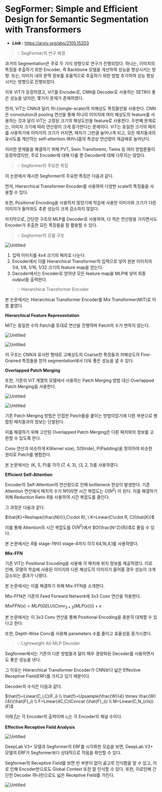 # SegFormer: Simple and Efficient Design for Semantic Segmentation with Transformers

- ***Link :*** https://arxiv.org/abs/2105.15203
  

> 💡 SegFormer의 연구 배경

과거의 Segmentation은 주로 두 가지 방향으로 연구가 진행되었다. 하나는, 이미지의 특징을 추출하기 위한 Encoder, 즉 Backbone 모델을 개선하여 성능을 향상시키는 방향. 또는, 이미지 내의 문맥 정보를 효율적으로 추출하기 위한 방법 추가하여 성능 향상시키는 방향으로 진행되었다.

이후 ViT가 등장하였고, ViT를 Encoder로, CNN을 Decoder로 사용하는 SETR이 좋은 성능을 냈지만, 몇가지 문제가 존재하였다.

먼저, ViT는 CNN과 달리 하나(single-scale)의 저해상도 특징들만을 사용한다. CNN은 convolution과 pooling 연산을 통해 하나의 이미지에 여러 해상도의 feature를 사용하는 것과 달리 ViT는 고정된 크기의 해상도만을 feature로 사용한다. 두번째 문제로는, 이미지 크기에 따라 연산량이 크게 증가한다는 문제이다. ViT는 동일한 크기의 패치를 사용하기에 이미지의 크기가 커지면, 패치가 그만큼 늘어나게 되고, 모든 패치들과의 유사도를 계산하는 self-attention 매커니즘의 특성상 연산량이 제곱배로 늘어난다.

이러한 문제들을 해결하기 위해 PVT, Swin Transforemr, Twins 등 여러 방법론들이 등장하였지만, 주로 Encoder에 대해 다룰 뿐 Decoder에 대해 다루지는 않았다.
  

> 💡 Segformer의 주요한 특징

이 논문에서 제시한 Segformer의 주요한 특징은 다음과 같다.

먼저, Hierarchical Transformer Encoder를 사용하여 다양한 scale의 특징들을 사용할 수 있다. 

또한, Positional Encoding을 사용하지 않았기에 학습에 사용한 이미지와 크기가 다른 이미지가 들어와도 추론 성능이 크게 감소하지 않았다.

마지막으로, 간단한 구조의 MLP를 Decoder로 사용하여, 더 적은 연산량을 가지면서도 Encoder가 추출한 모든 특징들을 잘 활용할 수 있다.
  

> 💡 Segformer의 모델 구조

![Untitled](https://prod-files-secure.s3.us-west-2.amazonaws.com/0dbec8a6-6ae2-40e6-b117-daa31fd87a9c/e3f40ed9-bfeb-49bf-8b4b-55b59c9e6fb0/Untitled.png)

1. 입력 이미지를 4x4 크기의 패치로 나눈다.
2. Encoder에서 이를 Hierarchical Transformer의 입력으로 넣어 원본 이미지의 1/4, 1/8, 1/16, 1/32 크기의 feature map을 얻는다.
3. Decoder에서는 Encoder로 얻어낸 모든 feature map을 MLP에 넣어 최종 output을 출력한다.
  

> 💡 Hierarchical Transformer Encoder

본 논문에서는 Hierarchical Transformer Encoder를 Mix Transformer(MiT)로 이름 붙였다.

**Hierarchical Feature Representation**

MiT는 동일한 수의 Patch를 토대로 연산을 진행하며 Patch의 수가 변하지 않는다. 

![Untitled](https://prod-files-secure.s3.us-west-2.amazonaws.com/0dbec8a6-6ae2-40e6-b117-daa31fd87a9c/11c308f8-128a-4dc1-ab6b-f712404b941d/Untitled.png)

![Untitled](https://prod-files-secure.s3.us-west-2.amazonaws.com/0dbec8a6-6ae2-40e6-b117-daa31fd87a9c/840dab20-41b9-4f0f-a198-df1157613d98/Untitled.png)

이 구조는 CNN과 유사한 형태로 고해상도의 Coarse한 특징들과 저해상도의 Fine-Grained 특징들을 얻어 segmentation에서 더욱 좋은 성능을 낼 수 있다.

**Overlapped Patch Merging**

또한, 기존의 ViT 계열의 모델에서 사용하는 Patch Merging 방법 대신 Overlapped Patch Merging을 사용한다.

![Untitled](https://prod-files-secure.s3.us-west-2.amazonaws.com/0dbec8a6-6ae2-40e6-b117-daa31fd87a9c/b6840c99-7034-4d0b-ae79-946b77ec2114/Untitled.png)

![Untitled](https://prod-files-secure.s3.us-west-2.amazonaws.com/0dbec8a6-6ae2-40e6-b117-daa31fd87a9c/b821470b-2400-4b2d-8947-5ed0ec0ffc39/Untitled.png)

기존 Patch Merging 방법은 인접한 Patch들을 붙이는 방법이었기에 다른 부분으로 병합된 패치들과의 정보는 단절된다.

이를 해결하기 위해 고안된 Overlapped Patch Merging은 다른 패치와의 정보를 교환할 수 있도록 한다. 

Conv 연산과 비슷하게 K(Kernel size), S(Stride), P(Padding)을 정의하여 비슷한 원리로 Patch를 병합한다. 

본 논문에서는 (K, S, P)를 각각 (7, 4, 3), (3, 2, 1)를 사용하였다.

**Efficient Self-Attention**

Encoder의 Self-Attention의 연산량으로 인해 bottleneck 현상이 발생한다. 기존 Attention 연산에서 패치의 수가 $N$이라면 시간 복잡도는 $O(N^2)$
이 된다. 이를 해결하기 위해 Reduction Ratio $R$을 사용하여 시간 복잡도를 줄인다.

그 과정은 다음과 같다.

$\hat{K}=Reshape(\frac{N}{r},C\cdot R), \ K=Linear(C\cdot R, C)(\hat{K})$

이를 통해 Attention의 시간 복잡도를 $O(N^2)$에서 $O(\frac{N^2}{R})$로 줄일 수 있다.

본 논문에서는 $R$을 stage-1부터 stage-4까지 각각 64,16,4,1를 사용하였다.

**Mix-FFN**

기존 ViT는 Positional Encoding을 사용해 각 패치에 위치 정보를 제공하였다. 이로 인해, 모델의 학습에 사용된 이미지와 다른 해상도의 이미지가 들어올 경우 성능이 크게 감소되는 결과가 나왔다.

본 논문에서는 이를 해결하기 위해 Mix-FFN을 소개한다.

Mix-FFN은 기존의 Feed Forward Network에 3x3 Conv 연산을 적용한다.

$MixFFN(x)=MLP(GELU(Conv_{3\times3}(MLP(x))))+x$

본 논문에서는 이 3x3 Conv 연산을 통해 Positional Encoding을 충분히 대체할 수 있다고 한다.

또한, Depth-Wise Conv를 사용해 parameters 수를 줄이고 효율성을 증가시켰다.
  

> 💡 Lightweight All-MLP Decoder

Segformer에서는 기존의 다른 방법들과 달리 매우 경량화된 Decoder를 사용하면서도 좋은 성능을 낸다.

그 이유는 Hierarchical Transformer Encoder가 CNN보다 넓은 Effective Receptive Field(ERF)를 가지고 있기 때문이다.

Decoder의 수식은 다음과 같다.

$\hat{f}=Linear(C_i,C)(F_i) \\ \hat{f}=Upsample(\frac{W}{4} \times \frac{W}{4})(\hat{F}_i) \\ F=Linear(4C,C)(Concat (\hat{F}_i)) \\ M=Linear(C,N_{cls})(F)$

이때 $\hat{f}_i$는 각 Encoder의 출력이며 $c_i$는 각 Encoder의 채널 수이다.

**Effective Receptive Field Analysis**

![Untitled](https://prod-files-secure.s3.us-west-2.amazonaws.com/0dbec8a6-6ae2-40e6-b117-daa31fd87a9c/cfb9745c-ee72-46a0-aad5-fe9a370652ac/Untitled.png)

DeepLab V3+ 모델과 Segformer의 ERF를 시각화한 모습을 보면, DeepLab V3+ 모델의 ERF가 Segformer보다 상대적으로 작음을 확인할  수 있다.

Segformer의 Receptive Field를 보면 빈 부분이 없이 골고루 인식함을 알 수 있고, 이로 인해 Encoder만으로도 Global Context 또한 잘 인식할 수 있다. 또한, 이로인해 간단한 Decoder 하나만으로도 넓은 Receptive Field를 가진다.

![Untitled](https://prod-files-secure.s3.us-west-2.amazonaws.com/0dbec8a6-6ae2-40e6-b117-daa31fd87a9c/508010dc-1816-4029-9a01-c658d2a5a31b/Untitled.png)